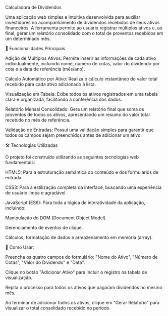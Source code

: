 Calculadora de Dividendos

Uma aplicação web simples e intuitiva desenvolvida para auxiliar investidores no acompanhamento de dividendos recebidos de seus ativos financeiros. A ferramenta permite ao usuário registrar múltiplos ativos e, ao final, gerar um relatório consolidado com o total de proventos recebidos em um determinado mês.

🚀 Funcionalidades Principais

Adição de Múltiplos Ativos: Permite inserir as informações de cada ativo individualmente, incluindo nome, número de cotas, valor do dividendo por cota e a data de referência (mês/ano).

Cálculo Automático por Ativo: Realiza o cálculo instantâneo do valor total recebido para cada ativo adicionado à lista.

Visualização em Tabela: Exibe todos os ativos registrados em uma tabela clara e organizada, facilitando a conferência dos dados.

Relatório Mensal Consolidado: Gera um relatório final que soma os proventos de todos os ativos, apresentando um resumo do valor total recebido no mês de referência.

Validação de Entradas: Possui uma validação simples para garantir que todos os campos sejam preenchidos antes de adicionar um ativo.

🛠️ Tecnologias Utilizadas

O projeto foi construído utilizando as seguintes tecnologias web fundamentais:

HTML5: Para a estruturação semântica do conteúdo e dos formulários de entrada.

CSS3: Para a estilização completa da interface, buscando uma experiência de usuário limpa e agradável.

JavaScript (ES6): Para toda a lógica de interatividade da aplicação, incluindo:

Manipulação do DOM (Document Object Model).

Gerenciamento de eventos de clique.

Cálculos, formatação de dados e armazenamento em memória (array).

📄 Como Usar:

Preencha os quatro campos do formulário: "Nome do Ativo", "Número de Cotas", "Valor do Dividendo" e "Data".

Clique no botão "Adicionar Ativo" para incluir o registro na tabela de visualização.

Repita o processo para todos os ativos que pagaram dividendos no mesmo mês.

Ao terminar de adicionar todos os ativos, clique em "Gerar Relatório" para visualizar o total consolidado recebido no período.
